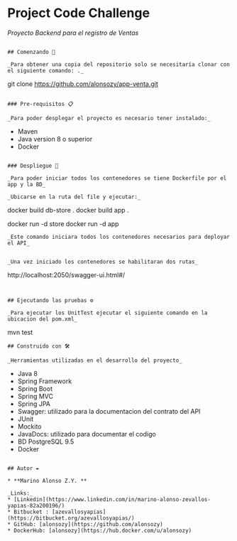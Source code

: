 # Project Code Challenge

_Proyecto Backend para el registro de Ventas_
```

## Comenzando 🚀

_Para obtener una copia del repositorio solo se necesitaría clonar con el siguiente comando: ._

```
git clone https://github.com/alonsozy/app-venta.git
```

### Pre-requisitos 📋

_Para poder desplegar el proyecto es necesario tener instalado:_

```
- Maven
- Java version 8 o superior
- Docker

```

### Despliegue 🔧

_Para poder iniciar todos los contenedores se tiene Dockerfile por el app y la BD_

_Ubicarse en la ruta del file y ejecutar:_

```
docker build db-store .
docker build app .

docker run -d store
docker run -d app
```
_Este comando iniciara todos los contenedores necesarios para deployar el API_


_Una vez iniciado los contenedores se habilitaran dos rutas_

```
http://localhost:2050/swagger-ui.html#/
```


## Ejecutando las pruebas ⚙️

_Para ejecutar los UnitTest ejecutar el siguiente comando en la ubicacion del pom.xml_

```
mvn test
```
## Construido con 🛠️

_Herramientas utilizadas en el desarrollo del proyecto_

```
* Java 8
* Spring Framework
* Spring Boot
* Spring MVC
* Spring JPA
* Swagger: utilizado para la documentacion del contrato del API
* JUnit
* Mockito
* JavaDocs: utilizado para documentar el codigo
* BD PostgreSQL 9.5
* Docker

```

## Autor ✒️

* **Marino Alonso Z.Y. **

_Links:_
* [Linkedin](https://www.linkedin.com/in/marino-alonso-zevallos-yapias-82a200196/)
* Bitbucket : [azevallosyapias](https://bitbucket.org/azevallosyapias/)
* GitHub: [alonsozy](https://github.com/alonsozy)
* DockerHub: [alonsozy](https://hub.docker.com/u/alonsozy)
